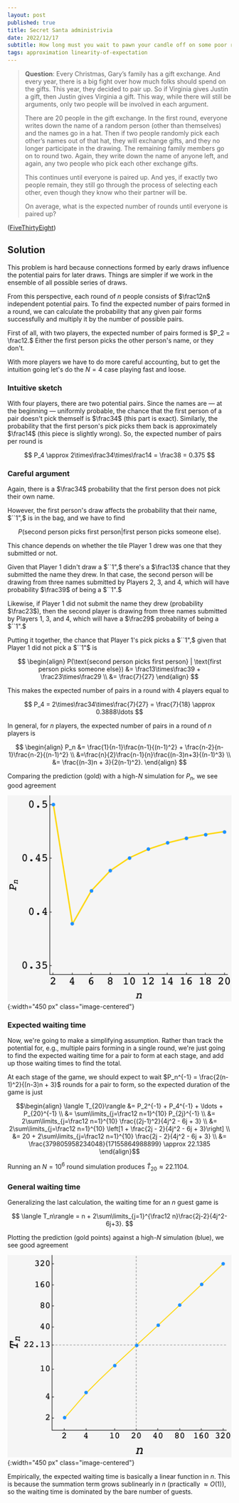 ```yaml
---
layout: post
published: true
title: Secret Santa administrivia
date: 2022/12/17
subtitle: How long must you wait to pawn your candle off on some poor relative?
tags: approximation linearity-of-expectation 
---
```


>**Question**: Every Christmas, Gary’s family has a gift exchange. And every year, there is a big fight over how much folks should spend on the gifts. This year, they decided to pair up. So if Virginia gives Justin a gift, then Justin gives Virginia a gift. This way, while there will still be arguments, only two people will be involved in each argument.
>
>There are $20$ people in the gift exchange. In the first round, everyone writes down the name of a random person (other than themselves) and the names go in a hat. Then if two people randomly pick each other’s names out of that hat, they will exchange gifts, and they no longer participate in the drawing. The remaining family members go on to round two. Again, they write down the name of anyone left, and again, any two people who pick each other exchange gifts.  
>
>This continues until everyone is paired up. And yes, if exactly two people remain, they still go through the process of selecting each other, even though they know who their partner will be.
>
>On average, what is the expected number of rounds until everyone is paired up?

<!--more-->

([FiveThirtyEight](https://fivethirtyeight.com/features/can-you-make-it-to-2023/))

## Solution

This problem is hard because connections formed by early draws influence the potential pairs for later draws. Things are simpler if we work in the ensemble of all possible series of draws. 

<!-- I'm going to make the simplifying assumption that each pair is independent.  -->

From this perspective, each round of $n$ people consists of $\frac12n$ independent potential pairs. To find the expected number of pairs formed in a round, we can calculate the probability that any given pair forms successfully and multiply it by the number of possible pairs.

First of all, with two players, the expected number of pairs formed is $P_2 = \frac12.$ Either the first person picks the other person's name, or they don't.

With more players we have to do more careful accounting, but to get the intuition going let's do the $N=4$ case playing fast and loose. 

### Intuitive sketch

With four players, there are two potential pairs. Since the names are — at the beginning — uniformly probable, the chance that the first person of a pair doesn't pick themself is $\frac34$ (this part is exact). Similarly, the probability that the first person's pick picks them back is approximately $\frac14$ (this piece is slightly wrong). So, the expected number of pairs per round is

$$ P_4 \approx 2\times\frac34\times\frac14 = \frac38 = 0.375 $$

### Careful argument

Again, there is a $\frac34$ probability that the first person does not pick their own name. 

However, the first person's draw affects the probability that their name, $``1",$ is in the bag, and we have to find 

$$ P(\text{second person picks first person} | \text{first person picks someone else}). $$

This chance depends on whether the tile Player 1 drew was one that they submitted or not.

Given that Player 1 didn't draw a $``1",$ there's a $\frac13$ chance that they submitted the name they drew. In that case, the second person will be drawing from three names submitted by Players 2, 3, and 4, which will have probability $\frac39$ of being a $``1".$

Likewise, if Player 1 did not submit the name they drew (probability $\frac23$), then the second player is drawing from three names submitted by Players 1, 3, and 4, which will have a $\frac29$ probability of being a $``1".$

Putting it together, the chance that Player 1's pick picks a $``1",$ given that Player 1 did not pick a $``1"$ is 

$$ 
   \begin{align}
      P(\text{second person picks first person} | \text{first person picks someone else}) &= \frac13\times\frac39 + \frac23\times\frac29 \\
      &= \frac{7}{27}
   \end{align}
$$

This makes the expected number of pairs in a round with $4$ players equal to 

$$ P_4 = 2\times\frac34\times\frac{7}{27} = \frac{7}{18} \approx 0.3888\ldots $$

In general, for $n$ players, the expected number of pairs in a round of $n$ players is

$$ 
   \begin{align}
      P_n &= \frac{1}{n-1}\frac{n-1}{(n-1)^2} + \frac{n-2}{n-1}\frac{n-2}{(n-1)^2} \\
          &=\frac{n}{2}\frac{n-1}{n}\frac{(n-3)n+3}{(n-1)^3} \\
          &= \frac{(n-3)n + 3}{2(n-1)^2}. 
   \end{align}
$$

Comparing the prediction (gold) with a high-$N$ simulation for $P_n,$ we see good agreement

![](/img/2022-12-17-christmas-game-all.png){:width="450 px" class="image-centered"}

### Expected waiting time

Now, we're going to make a simplifying assumption. Rather than track the potential for, e.g., multiple pairs forming in a single round, we're just going to find the expected waiting time for a pair to form at each stage, and add up those waiting times to find the total.  

At each stage of the game, we should expect to wait $P_n^{-1} = \frac{2(n-1)^2}{(n-3)n + 3}$ rounds for a pair to form, so the expected duration of the game is just

$$\begin{align}
  \langle T_{20}\rangle &= P_2^{-1} + P_4^{-1} + \ldots + P_{20}^{-1} \\
  &= \sum\limits_{j=\frac12 n=1}^{10} P_{2j}^{-1} \\
  &= 2\sum\limits_{j=\frac12 n=1}^{10} \frac{(2j-1)^2}{4j^2 - 6j + 3} \\
  &= 2\sum\limits_{j=\frac12 n=1}^{10} \left[1 + \frac{2j - 2}{4j^2 - 6j + 3}\right] \\
  &= 20 + 2\sum\limits_{j=\frac12 n=1}^{10} \frac{2j - 2}{4j^2 - 6j + 3} \\
  &= \frac{379805958234048}{17155864988899} \approx 22.1385
\end{align}$$

Running an $N = 10^6$ round simulation produces $\hat{T}_{20} \approx 22.1104.$ 

### General waiting time

Generalizing the last calculation, the waiting time for an $n$ guest game is

$$ \langle T_n\rangle = n + 2\sum\limits_{j=1}^{\frac12 n}\frac{2j-2}{4j^2-6j+3}. $$

Plotting the prediction (gold points) against a high-$N$ simulation (blue), we see good agreement

![](/img/2022-12-17-christmas-game-theory-comparison.png){:width="450 px" class="image-centered"}

Empirically, the expected waiting time is basically a linear function in $n.$ This is because the summation term grows sublinearly in $n$ (practically $\approx O(1)$), so the waiting time is dominated by the bare number of guests.

<br>
